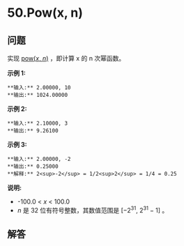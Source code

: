 # 50.Pow(x, n)

## 问题

实现 [pow(*x*, *n*)](https://www.cplusplus.com/reference/valarray/pow/) ，即计算 x 的 n 次幂函数。

**示例 1:**

```
**输入:** 2.00000, 10
**输出:** 1024.00000

```

**示例 2:**

```
**输入:** 2.10000, 3
**输出:** 9.26100

```

**示例 3:**

```
**输入:** 2.00000, -2
**输出:** 0.25000
**解释:** 2<sup>-2</sup> = 1/2<sup>2</sup> = 1/4 = 0.25
```

**说明:**

* -100.0 < *x* < 100.0
* *n* 是 32 位有符号整数，其数值范围是 [−2<sup>31</sup>, 2<sup>31&nbsp;</sup>− 1] 。



## 解答

